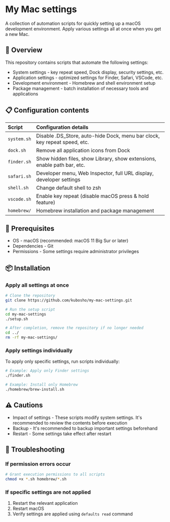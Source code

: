 # My Mac settings

A collection of automation scripts for quickly setting up a macOS development environment. Apply various settings all at once when you get a new Mac.

## 🎯 Overview

This repository contains scripts that automate the following settings:

- System settings - key repeat speed, Dock display, security settings, etc.
- Application settings - optimized settings for Finder, Safari, VSCode, etc.
- Development environment - Homebrew and shell environment setup
- Package management - batch installation of necessary tools and applications

## 📋 Configuration contents

| Script      | Configuration details                                                     |
| :---------- | :------------------------------------------------------------------------ |
| `system.sh` | Disable .DS_Store, auto-hide Dock, menu bar clock, key repeat speed, etc. |
| `dock.sh`   | Remove all application icons from Dock                                    |
| `finder.sh` | Show hidden files, show Library, show extensions, enable path bar, etc.   |
| `safari.sh` | Developer menu, Web Inspector, full URL display, developer settings       |
| `shell.sh`  | Change default shell to zsh                                               |
| `vscode.sh` | Enable key repeat (disable macOS press & hold feature)                    |
| `homebrew/` | Homebrew installation and package management                              |

## 🔧 Prerequisites

- OS - macOS (recommended: macOS 11 Big Sur or later)
- Dependencies - Git
- Permissions - Some settings require administrator privileges

## 📦 Installation

### Apply all settings at once

```bash
# Clone the repository
git clone https://github.com/kubosho/my-mac-settings.git

# Run the setup script
cd my-mac-settings
./setup.sh

# After completion, remove the repository if no longer needed
cd ../
rm -rf my-mac-settings/
```

### Apply settings individually

To apply only specific settings, run scripts individually:

```bash
# Example: Apply only Finder settings
./finder.sh

# Example: Install only Homebrew
./homebrew/brew-install.sh
```

## ⚠️ Cautions

- Impact of settings - These scripts modify system settings. It's recommended to review the contents before execution
- Backup - It's recommended to backup important settings beforehand
- Restart - Some settings take effect after restart

## 🔧 Troubleshooting

### If permission errors occur

```bash
# Grant execution permissions to all scripts
chmod +x *.sh homebrew/*.sh
```

### If specific settings are not applied

1. Restart the relevant application
2. Restart macOS
3. Verify settings are applied using `defaults read` command
